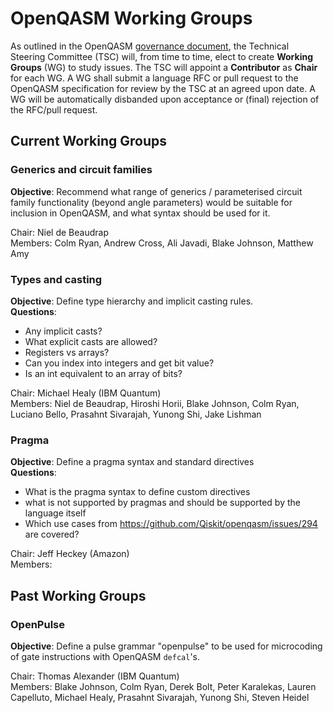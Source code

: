 # OpenQASM Working Groups

As outlined in the OpenQASM [governance document](governance.md), the Technical Steering Committee (TSC)
will, from time to time, elect to create **Working Groups** (WG) to study issues. The TSC will appoint a **Contributor**
as **Chair** for each WG. A WG shall submit a language RFC or pull request to the OpenQASM specification
for review by the TSC at an agreed upon date. A WG will be automatically disbanded upon acceptance or
(final) rejection of the RFC/pull request.

## Current Working Groups

### Generics and circuit families

**Objective**: Recommend what range of generics / parameterised circuit family functionality (beyond angle parameters) would be suitable for inclusion in OpenQASM, and what syntax should be used for it.

Chair: Niel de Beaudrap  
Members: Colm Ryan, Andrew Cross, Ali Javadi, Blake Johnson, Matthew Amy

### Types and casting

**Objective**: Define type hierarchy and implicit casting rules.  
**Questions**:

 * Any implicit casts?
 * What explicit casts are allowed?
 * Registers vs arrays?
 * Can you index into integers and get bit value?
 * Is an int equivalent to an array of bits?

Chair: Michael Healy (IBM Quantum)  
Members: Niel de Beaudrap, Hiroshi Horii, Blake Johnson, Colm Ryan, Luciano Bello, Prasahnt Sivarajah, Yunong Shi, Jake Lishman

### Pragma

**Objective**: Define a pragma syntax and standard directives   
**Questions**:

 * What is the pragma syntax to define custom directives
 * what is not supported by pragmas and should be supported by the language itself
 * Which use cases from https://github.com/Qiskit/openqasm/issues/294 are covered?

Chair: Jeff Heckey (Amazon)  
Members: 


## Past Working Groups

### OpenPulse

**Objective**: Define a pulse grammar "openpulse" to be used for microcoding of gate instructions with
OpenQASM `defcal`'s.

Chair: Thomas Alexander (IBM Quantum)  
Members: Blake Johnson, Colm Ryan, Derek Bolt, Peter Karalekas, Lauren Capelluto, Michael Healy, Prasahnt Sivarajah, Yunong Shi, Steven Heidel

